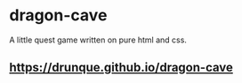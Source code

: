 # dragon-cave
A little quest game written on pure html and css.
## https://drunque.github.io/dragon-cave
